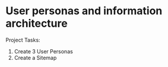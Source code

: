 # User personas and information architecture

Project Tasks:
  1. Create 3 User Personas
  2. Create a Sitemap
